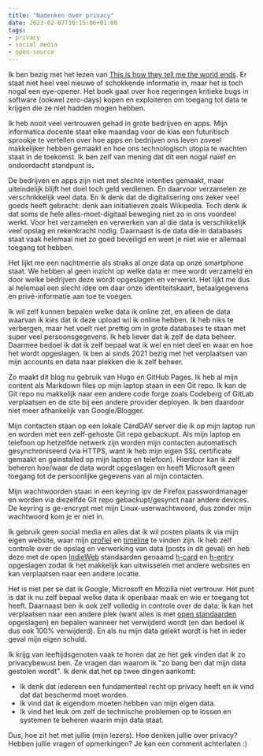 ```yaml
---
title: "Nadenken over privacy"
date: 2023-02-07T10:15:06+01:00
tags: 
- privacy
- social media
- open-source
---
```


Ik ben bezig met het lezen van [This is how they tell me the world ends](https://www.bibliotheek.nl/catalogus/titel.434364606.html/this-is-how-they-tell-me-the-world-ends/). Er staat niet heel veel nieuwe of schokkende informatie in, maar het is toch nogal een eye-opener. Het boek gaat over hoe regeringen kritieke bugs in software (ookwel zero-days) kopen en exploiteren om toegang tot data te krijgen die ze niet hadden mogen hebben.

Ik heb nooit veel vertrouwen gehad in grote bedrijven en apps. Mijn informatica docente staat elke maandag voor de klas een futuritisch sprookje te vertellen over hoe apps en bedrijven ons leven zoveel makkelijker hebben gemaakt en hoe ons technologisch utopia te wachten staat in de toekomst. Ik ben zelf van mening dat dit een nogal naïef en ondoordacht standpunt is.

De bedrijven en apps zijn niet met slechte intenties gemaakt, maar uiteindelijk blijft het doel toch geld verdienen. En daarvoor verzamelen ze verschrikkelijk veel data. En ik denk dat de digitalisering ons zeker veel goeds heeft gebracht: denk aan initiatieven zoals Wikipedia. Toch denk ik dat soms de hele alles-moet-digitaal beweging niet zo in ons voordeel werkt. Voor het verzamelen en verwerken van al die data is verschikkelijk veel opslag en rekenkracht nodig. Daarnaast is de data die in databases staat vaak helemaal niet zo goed beveiligd en weet je niet wie er allemaal toegang tot hebben.

Het lijkt me een nachtmerrie als straks al onze data op onze smartphone staat. We hebben al geen inzicht op welke data er mee wordt verzameld en door welke bedrijven deze wordt opgeslagen en verwerkt. Het lijkt me dus al helemaal een slecht idee om daar onze identiteitskaart, betaalgegevens en privé-informatie aan toe te voegen.

Ik wil zelf kunnen bepalen welke data ik online zet, en alleen de data waarvan ik *kies* dat ik deze upload wil ik online hebben. Ik heb niks te verbergen, maar het voelt niet prettig om in grote databases te staan met super veel persoonsgegevens. Ik heb liever dat ik zelf de data beheer. Daarmee bedoel ik dat ik zelf bepaal wat ik wel en niet deel en waar en hoe het wordt opgeslagen. Ik ben al sinds 2021 bezig met het verplaatsen van mijn accounts en data naar plekken die ik zelf beheer.

Zo maakt dit blog nu gebruik van Hugo en GitHub Pages. Ik heb al mijn content als Markdown files op mijn laptop staan in een Git repo. Ik kan de Git repo nu makkelijk naar een andere code forge zoals Codeberg of GitLab verplaatsen en de site bij een andere provider deployen. Ik ben daardoor niet meer afhankelijk van Google/Blogger.

Mijn contacten staan op een lokale CardDAV server die ik op mijn laptop run en worden met een zelf-gehoste Git repo gebackupt. Als mijn laptop en telefoon op hetzelfde netwerk zijn worden mijn contacten automatisch gesynchroniseerd (via HTTPS, want ik heb mijn eigen SSL certificate gemaakt en geinstalled op mijn laptop en telefoon). Hierdoor kan ik zelf beheren hoe/waar de data wordt opgeslagen en heeft Microsoft geen toegang tot de persoonlijke gegevens van al mijn contacten.

Mijn wachtwoorden staan in een keyring ipv de Firefox passwordmanager en worden via diezelfde Git repo gebackupt/gesynct naar andere devices. De keyring is ge-encrypt met mijn Linux-userwachtwoord, dus zonder mijn wachtwoord kom je er niet in.  

Ik gebruik geen social media en alles dat ik wil posten plaats ik via mijn eigen website, waar mijn [profiel](https://geheimesite.nl/me) en [timeline](https://geheimesite.nl/neolog) te vinden zijn. Ik heb zelf controle over de opslag en verwerking van data (posts in dit geval) en heb deze met de open [IndieWeb](https://indieweb.org) standaarden genaamd [h-card](https://indieweb.org/h-card) en [h-entry](https://indieweb.org/h-entry) opgeslagen zodat ik het makkelijk kan uitwisselen met andere websites en kan verplaatsen naar een andere locatie.

Het is niet per se dat ik Google, Microsoft en Mozilla niet vertrouw. Het punt is dat ik nu zelf bepaal welke data ik openbaar maak en wie er toegang tot heeft. Daarnaast ben ik ook zelf volledig in controle over de data: ik kan het verplaatsen naar een andere plek (want alles is met [open standaarden](https://blog.geheimesite.nl/post/belang-van-open-standaarden/) opgeslagen) en bepalen wanneer het verwijderd wordt (en dan bedoel ik dus ook 100% verwijderd). En als nu mijn data gelekt wordt is het in ieder geval mijn eigen schuld.

Ik krijg van leeftijdsgenoten vaak te horen dat ze het gek vinden dat ik zo privacybewust ben. Ze vragen dan waarom ik "zo bang ben dat mijn data gestolen wordt". Ik denk dat het op twee dingen aankomt:

- Ik denk dat iedereen een fundamenteel recht op privacy heeft en ik vind dat dat beschermd moet worden.
- Ik vind dat ik eigendom moeten hebben van mijn eigen data.
- Ik vind het leuk om zelf de technische problemen op te lossen en systemen te beheren waarin mijn data staat.

Dus, hoe zit het met jullie (mijn lezers). Hoe denken jullie over privacy? Hebben jullie vragen of opmerkingen? Je kan een comment achterlaten :)
